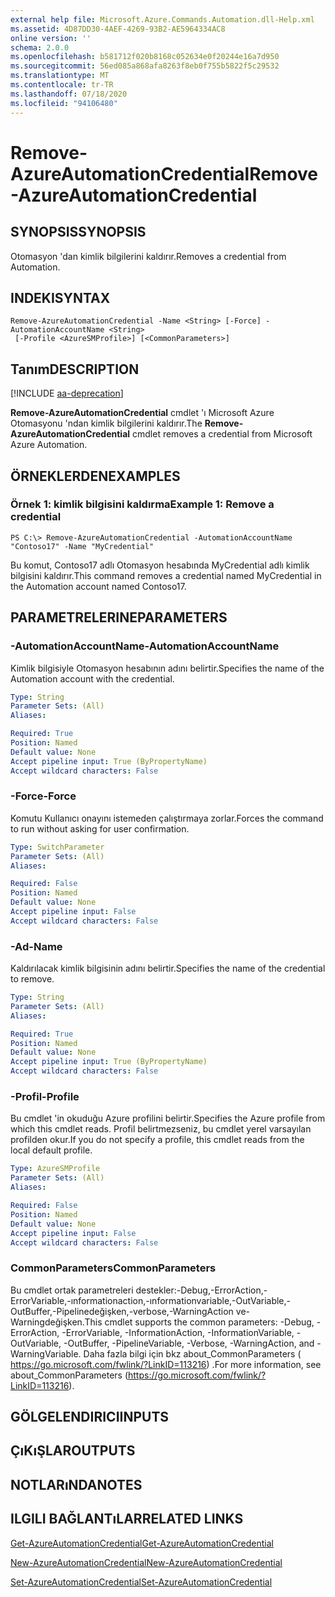 ```yaml
---
external help file: Microsoft.Azure.Commands.Automation.dll-Help.xml
ms.assetid: 4D87DD30-4AEF-4269-93B2-AE5964334AC8
online version: ''
schema: 2.0.0
ms.openlocfilehash: b581712f020b8168c052634e0f20244e16a7d950
ms.sourcegitcommit: 56ed085a868afa8263f8eb0f755b5822f5c29532
ms.translationtype: MT
ms.contentlocale: tr-TR
ms.lasthandoff: 07/18/2020
ms.locfileid: "94106480"
---
```

# <span data-ttu-id="ccc98-101">Remove-AzureAutomationCredential</span><span class="sxs-lookup"><span data-stu-id="ccc98-101">Remove-AzureAutomationCredential</span></span>

## <span data-ttu-id="ccc98-102">SYNOPSIS</span><span class="sxs-lookup"><span data-stu-id="ccc98-102">SYNOPSIS</span></span>

<span data-ttu-id="ccc98-103">Otomasyon 'dan kimlik bilgilerini kaldırır.</span><span class="sxs-lookup"><span data-stu-id="ccc98-103">Removes a credential from Automation.</span></span>

## <span data-ttu-id="ccc98-104">INDEKI</span><span class="sxs-lookup"><span data-stu-id="ccc98-104">SYNTAX</span></span>

```
Remove-AzureAutomationCredential -Name <String> [-Force] -AutomationAccountName <String>
 [-Profile <AzureSMProfile>] [<CommonParameters>]
```

## <span data-ttu-id="ccc98-105">Tanım</span><span class="sxs-lookup"><span data-stu-id="ccc98-105">DESCRIPTION</span></span>

[!INCLUDE [aa-deprecation](../include/aa-deprecation.md)]

<span data-ttu-id="ccc98-106">**Remove-AzureAutomationCredential** cmdlet 'ı Microsoft Azure Otomasyonu 'ndan kimlik bilgilerini kaldırır.</span><span class="sxs-lookup"><span data-stu-id="ccc98-106">The **Remove-AzureAutomationCredential** cmdlet removes a credential from Microsoft Azure Automation.</span></span>

## <span data-ttu-id="ccc98-107">ÖRNEKLERDEN</span><span class="sxs-lookup"><span data-stu-id="ccc98-107">EXAMPLES</span></span>

### <span data-ttu-id="ccc98-108">Örnek 1: kimlik bilgisini kaldırma</span><span class="sxs-lookup"><span data-stu-id="ccc98-108">Example 1: Remove a credential</span></span>
```
PS C:\> Remove-AzureAutomationCredential -AutomationAccountName "Contoso17" -Name "MyCredential"
```

<span data-ttu-id="ccc98-109">Bu komut, Contoso17 adlı Otomasyon hesabında MyCredential adlı kimlik bilgisini kaldırır.</span><span class="sxs-lookup"><span data-stu-id="ccc98-109">This command removes a credential named MyCredential in the Automation account named Contoso17.</span></span>

## <span data-ttu-id="ccc98-110">PARAMETRELERINE</span><span class="sxs-lookup"><span data-stu-id="ccc98-110">PARAMETERS</span></span>

### <span data-ttu-id="ccc98-111">-AutomationAccountName</span><span class="sxs-lookup"><span data-stu-id="ccc98-111">-AutomationAccountName</span></span>
<span data-ttu-id="ccc98-112">Kimlik bilgisiyle Otomasyon hesabının adını belirtir.</span><span class="sxs-lookup"><span data-stu-id="ccc98-112">Specifies the name of the Automation account with the credential.</span></span>

```yaml
Type: String
Parameter Sets: (All)
Aliases: 

Required: True
Position: Named
Default value: None
Accept pipeline input: True (ByPropertyName)
Accept wildcard characters: False
```

### <span data-ttu-id="ccc98-113">-Force</span><span class="sxs-lookup"><span data-stu-id="ccc98-113">-Force</span></span>
<span data-ttu-id="ccc98-114">Komutu Kullanıcı onayını istemeden çalıştırmaya zorlar.</span><span class="sxs-lookup"><span data-stu-id="ccc98-114">Forces the command to run without asking for user confirmation.</span></span>

```yaml
Type: SwitchParameter
Parameter Sets: (All)
Aliases: 

Required: False
Position: Named
Default value: None
Accept pipeline input: False
Accept wildcard characters: False
```

### <span data-ttu-id="ccc98-115">-Ad</span><span class="sxs-lookup"><span data-stu-id="ccc98-115">-Name</span></span>
<span data-ttu-id="ccc98-116">Kaldırılacak kimlik bilgisinin adını belirtir.</span><span class="sxs-lookup"><span data-stu-id="ccc98-116">Specifies the name of the credential to remove.</span></span>

```yaml
Type: String
Parameter Sets: (All)
Aliases: 

Required: True
Position: Named
Default value: None
Accept pipeline input: True (ByPropertyName)
Accept wildcard characters: False
```

### <span data-ttu-id="ccc98-117">-Profil</span><span class="sxs-lookup"><span data-stu-id="ccc98-117">-Profile</span></span>
<span data-ttu-id="ccc98-118">Bu cmdlet 'in okuduğu Azure profilini belirtir.</span><span class="sxs-lookup"><span data-stu-id="ccc98-118">Specifies the Azure profile from which this cmdlet reads.</span></span>
<span data-ttu-id="ccc98-119">Profil belirtmezseniz, bu cmdlet yerel varsayılan profilden okur.</span><span class="sxs-lookup"><span data-stu-id="ccc98-119">If you do not specify a profile, this cmdlet reads from the local default profile.</span></span>

```yaml
Type: AzureSMProfile
Parameter Sets: (All)
Aliases: 

Required: False
Position: Named
Default value: None
Accept pipeline input: False
Accept wildcard characters: False
```

### <span data-ttu-id="ccc98-120">CommonParameters</span><span class="sxs-lookup"><span data-stu-id="ccc98-120">CommonParameters</span></span>
<span data-ttu-id="ccc98-121">Bu cmdlet ortak parametreleri destekler:-Debug,-ErrorAction,-ErrorVariable,-ınformationaction,-ınformationvariable,-OutVariable,-OutBuffer,-Pipelinedeğişken,-verbose,-WarningAction ve-Warningdeğişken.</span><span class="sxs-lookup"><span data-stu-id="ccc98-121">This cmdlet supports the common parameters: -Debug, -ErrorAction, -ErrorVariable, -InformationAction, -InformationVariable, -OutVariable, -OutBuffer, -PipelineVariable, -Verbose, -WarningAction, and -WarningVariable.</span></span> <span data-ttu-id="ccc98-122">Daha fazla bilgi için bkz about_CommonParameters ( https://go.microsoft.com/fwlink/?LinkID=113216) .</span><span class="sxs-lookup"><span data-stu-id="ccc98-122">For more information, see about_CommonParameters (https://go.microsoft.com/fwlink/?LinkID=113216).</span></span>

## <span data-ttu-id="ccc98-123">GÖLGELENDIRICI</span><span class="sxs-lookup"><span data-stu-id="ccc98-123">INPUTS</span></span>

## <span data-ttu-id="ccc98-124">ÇıKıŞLAR</span><span class="sxs-lookup"><span data-stu-id="ccc98-124">OUTPUTS</span></span>

## <span data-ttu-id="ccc98-125">NOTLARıNDA</span><span class="sxs-lookup"><span data-stu-id="ccc98-125">NOTES</span></span>

## <span data-ttu-id="ccc98-126">ILGILI BAĞLANTıLAR</span><span class="sxs-lookup"><span data-stu-id="ccc98-126">RELATED LINKS</span></span>

[<span data-ttu-id="ccc98-127">Get-AzureAutomationCredential</span><span class="sxs-lookup"><span data-stu-id="ccc98-127">Get-AzureAutomationCredential</span></span>](./Get-AzureAutomationCredential.md)

[<span data-ttu-id="ccc98-128">New-AzureAutomationCredential</span><span class="sxs-lookup"><span data-stu-id="ccc98-128">New-AzureAutomationCredential</span></span>](./New-AzureAutomationCredential.md)

[<span data-ttu-id="ccc98-129">Set-AzureAutomationCredential</span><span class="sxs-lookup"><span data-stu-id="ccc98-129">Set-AzureAutomationCredential</span></span>](./Set-AzureAutomationCredential.md)


